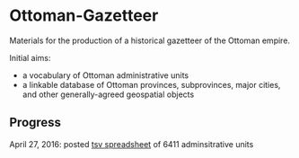 # Ottoman-Gazetteer
Materials for the production of a historical gazetteer of the Ottoman empire.

Initial aims:
- a vocabulary of Ottoman administrative units
- a linkable database of Ottoman provinces, subprovinces, major cities, and other generally-agreed geospatial objects

## Progress
April 27, 2016: posted [tsv spreadsheet](https://github.com/whanley/Ottoman-Gazetteer/blob/master/data/Osmanli-yer-adalari.tsv) of 6411 adminsitrative units
